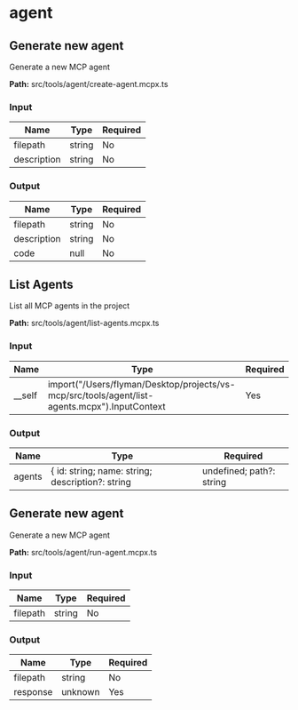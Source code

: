 # agent

## Generate new agent

Generate a new MCP agent

**Path:** src/tools/agent/create-agent.mcpx.ts

### Input
| Name | Type | Required |
| --- | --- | --- |
| filepath | string | No |
| description | string | No |

### Output
| Name | Type | Required |
| --- | --- | --- |
| filepath | string | No |
| description | string | No |
| code | null | No |

## List Agents

List all MCP agents in the project

**Path:** src/tools/agent/list-agents.mcpx.ts

### Input
| Name | Type | Required |
| --- | --- | --- |
| __self | import("/Users/flyman/Desktop/projects/vs-mcp/src/tools/agent/list-agents.mcpx").InputContext | Yes |

### Output
| Name | Type | Required |
| --- | --- | --- |
| agents | { id: string; name: string; description?: string | undefined; path?: string | undefined; }[] | Yes |

## Generate new agent

Generate a new MCP agent

**Path:** src/tools/agent/run-agent.mcpx.ts

### Input
| Name | Type | Required |
| --- | --- | --- |
| filepath | string | No |

### Output
| Name | Type | Required |
| --- | --- | --- |
| filepath | string | No |
| response | unknown | Yes |


